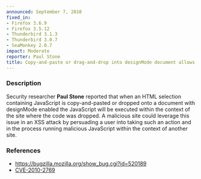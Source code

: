 ```yaml
---
announced: September 7, 2010
fixed_in:
- Firefox 3.6.9
- Firefox 3.5.12
- Thunderbird 3.1.3
- Thunderbird 3.0.7
- SeaMonkey 2.0.7
impact: Moderate
reporter: Paul Stone
title: Copy-and-paste or drag-and-drop into designMode document allows XSS
---
```


<h3>Description</h3>

<p>Security researcher <strong>Paul Stone</strong> reported that when
an HTML selection containing JavaScript is copy-and-pasted or dropped
onto a document with designMode enabled the JavaScript will be
executed within the context of the site where the code was dropped.  A
malicious site could leverage this issue in an XSS attack by
persuading a user into taking such an action and in the process
running malicious JavaScript within the context of another site.</p>

<h3>References</h3>

<ul>
  <li><a href="https://bugzilla.mozilla.org/show_bug.cgi?id=520189">https://bugzilla.mozilla.org/show_bug.cgi?id=520189</a></li>
  <li><a class="ex-ref" href="http://cve.mitre.org/cgi-bin/cvename.cgi?name=CVE-2010-2769">CVE-2010-2769</a></li>
</ul>




